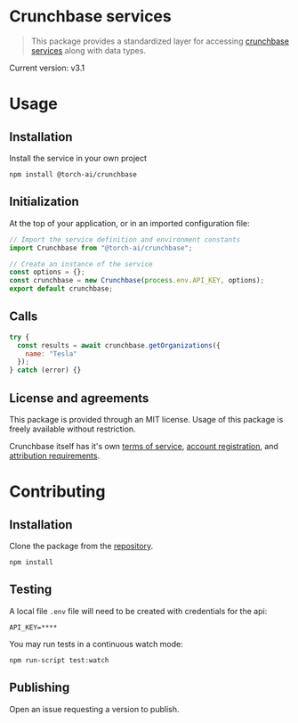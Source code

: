 # Crunchbase services

> This package provides a standardized layer for accessing [crunchbase services](https://data.crunchbase.com/docs/using-the-api) along with data types.

Current version: v3.1

# Usage

## Installation

Install the service in your own project

```
npm install @torch-ai/crunchbase
```

## Initialization

At the top of your application, or in an imported configuration file:

```js
// Import the service definition and environment constants
import Crunchbase from "@torch-ai/crunchbase";

// Create an instance of the service
const options = {};
const crunchbase = new Crunchbase(process.env.API_KEY, options);
export default crunchbase;
```

## Calls

```js
try {
  const results = await crunchbase.getOrganizations({
    name: "Tesla"
  });
} catch (error) {}
```

## License and agreements

This package is provided through an MIT license. Usage of this package is freely available without restriction.

Crunchbase itself has it's own
[terms of service](https://about.crunchbase.com/terms-of-service/),
[account registration](https://about.crunchbase.com/products/crunchbase-for-applications/),
and [attribution requirements](https://data.crunchbase.com/docs/using-the-api#section-using-the-rest-api).

# Contributing

## Installation

Clone the package from the [repository](https://dev.azure.com/TorchResearchLLC/TORCH%20Demo%20Backlog/_git/crunchbase-service).

```
npm install
```

## Testing

A local file `.env` file will need to be created with credentials for the api:

```text
API_KEY=****
```

You may run tests in a continuous watch mode:

```
npm run-script test:watch
```

## Publishing

Open an issue requesting a version to publish.
